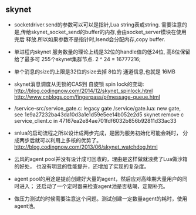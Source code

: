 
## skynet

* socketdriver.send的参数可以可以是指针,Lua string表或string.
需要注意的是,传给skynet_socket_send的buffer的内存,会由socket_server模块在使用完后
释放.所以如果参数不是指针时,lsend会分配内存,copy buffer.

* 单进程内skynet 服务数量的理论上线是32位的handle值的低24位, 高8位保留给了最多可
255个skynet集群节点. 2 ^ 24 = 16777216;

* 单个消息的size的上限是32位的size去掉 8位的 通道信息,也就是 16MB

* skynet消息调度从无锁的CAS到 自旋锁 spin lock的变动:
  http://blog.codingnow.com/2014/12/skynet_spinlock.html
  http://www.cnblogs.com/fingerpass/p/message-queue.html


* /service-src/service_gate.c: legacy gate
  /service/gate.lua: new gate, see 1e9a27232ba43da10d3a1e1d59e5ee14b052e2d5
  skynet remove c service_client.c in 47167ea2e84ae701fdf6032b856b92811d33ac33



* snlua的启动流程之所以设计成两步完成，是因为服务初始化可能会耗时，
分成两步后就可以利用上多核的优势了。
http://blog.codingnow.com/2013/06/skynet_watchdog.html

* 云风的agent pool并没有设计成可回收的，理由是这样做就浪费了Lua做沙箱的好处，
也没有明显的性能提升，还增加了实现的复杂度。

* agent pool的用途是提前创建好大量的agent，然后应对高峰期大量用户的同时进入；
还启动了一个定时器来检查agent池是否枯竭，定期补充。

* 做压力测试的时候需要注意这个问题。测试创建一定数量agent的耗时，使用agent池。

